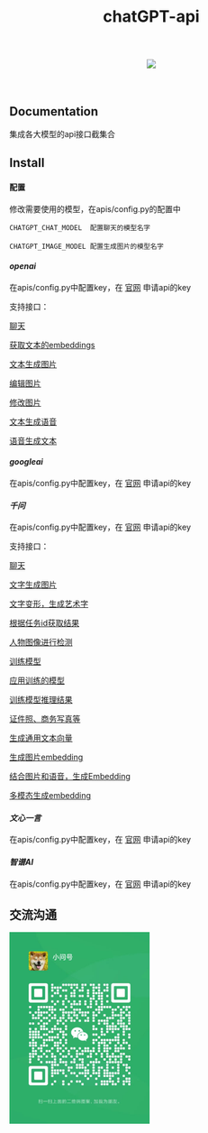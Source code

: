 # <p align="center">chatGPT-api</p>

<br>
<p align="center">
    <a href="#"><img src="https://img.shields.io/badge/python-3.9-green.svg"></a>
</p>
<br />

## Documentation

<p> 集成各大模型的api接口截集合 </p>


## Install

#### 配置

修改需要使用的模型，在apis/config.py的配置中

    CHATGPT_CHAT_MODEL  配置聊天的模型名字

    CHATGPT_IMAGE_MODEL 配置生成图片的模型名字


#### *openai*

在apis/config.py中配置key，在 [官网](https://platform.openai.com/account/api-keys) 申请api的key

支持接口：

[聊天](https://github.com/nwaiting/chatGPT-api/blob/master/apis/aichat/openai.py)

[获取文本的embeddings](https://github.com/nwaiting/chatGPT-api/blob/master/apis/aichat/openai.py)

[文本生成图片](https://github.com/nwaiting/chatGPT-api/blob/master/apis/aichat/openai.py)

[编辑图片](https://github.com/nwaiting/chatGPT-api/blob/master/apis/aichat/openai.py)

[修改图片](https://github.com/nwaiting/chatGPT-api/blob/master/apis/aichat/openai.py)

[文本生成语音](https://github.com/nwaiting/chatGPT-api/blob/master/apis/aichat/openai.py)

[语音生成文本](https://github.com/nwaiting/chatGPT-api/blob/master/apis/aichat/openai.py)


#### *googleai*

在apis/config.py中配置key，在 [官网](https://cloud.google.com/vertex-ai/docs/generative-ai/model-reference/gemini?hl=zh-cn) 申请api的key

#### *千问*

在apis/config.py中配置key，在 [官网](https://help.aliyun.com/zh/dashscope/developer-reference/tongyi-qianwen-vl-api) 申请api的key

支持接口：

[聊天](https://github.com/nwaiting/chatGPT-api/blob/master/apis/aichat/qianwenai.py)

[文字生成图片](https://github.com/nwaiting/chatGPT-api/blob/master/apis/aichat/qianwenai.py)

[文字变形，生成艺术字](https://github.com/nwaiting/chatGPT-api/blob/master/apis/aichat/qianwenai.py)

[根据任务id获取结果](https://github.com/nwaiting/chatGPT-api/blob/master/apis/aichat/qianwenai.py)

[人物图像进行检测](https://github.com/nwaiting/chatGPT-api/blob/master/apis/aichat/qianwenai.py)

[训练模型](https://github.com/nwaiting/chatGPT-api/blob/master/apis/aichat/qianwenai.py)

[应用训练的模型](https://github.com/nwaiting/chatGPT-api/blob/master/apis/aichat/qianwenai.py)

[训练模型推理结果](https://github.com/nwaiting/chatGPT-api/blob/master/apis/aichat/qianwenai.py)

[证件照、商务写真等](https://github.com/nwaiting/chatGPT-api/blob/master/apis/aichat/qianwenai.py)

[生成通用文本向量](https://github.com/nwaiting/chatGPT-api/blob/master/apis/aichat/qianwenai.py)

[生成图片embedding](https://github.com/nwaiting/chatGPT-api/blob/master/apis/aichat/qianwenai.py)

[结合图片和语音，生成Embedding](https://github.com/nwaiting/chatGPT-api/blob/master/apis/aichat/qianwenai.py)

[多模态生成embedding](https://github.com/nwaiting/chatGPT-api/blob/master/apis/aichat/qianwenai.py)


#### *文心一言*

在apis/config.py中配置key，在 [官网](https://yiyan.baidu.com/welcome) 申请api的key


#### *智谱AI*

在apis/config.py中配置key，在 [官网](https://maas.aminer.cn/) 申请api的key



## 交流沟通
<img src="./images/wx.jpg" width="249"/>
